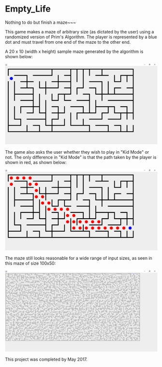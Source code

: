 # Empty_Life
Nothing to do but finish a maze~~~

This game makes a maze of arbitrary size (as dictated by the user) using a randomized version of Prim's Algorithm. The player is represented by a blue dot and must travel from one end of the maze to the other end.

A 20 x 10 (width x height) sample maze generated by the algorithm is shown below: 

![alt text](https://github.com/dipeshmanandhar/Empty_Life/raw/master/pics/20x10%20maze.png "20x10 Maze")

The game also asks the user whether they wish to play in "Kid Mode" or not. The only difference in "Kid Mode" is that the path taken by the player is shown in red, as shown below:

![alt text](https://github.com/dipeshmanandhar/Empty_Life/raw/master/pics/20x10%20maze%20solution.png "20x10 Maze Solution")

The maze still looks reasonable for a wide range of input sizes, as seen in this maze of size 100x50:

![alt text](https://github.com/dipeshmanandhar/Empty_Life/raw/master/pics/100x50%20maze.png "100x50 Maze")


This project was completed by May 2017. 
